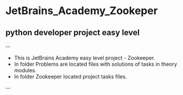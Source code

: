 # JetBrains_Academy_Zookeper
## python developer project easy level

--
<ul>
<li>This is JetBrains Academy easy level project - Zookeeper. </li>

<li>In folder Problems are located files with solutions of tasks in theory modules. </li>

<li>In folder Zookeeper located project tasks files.</li>
</ul>

--
